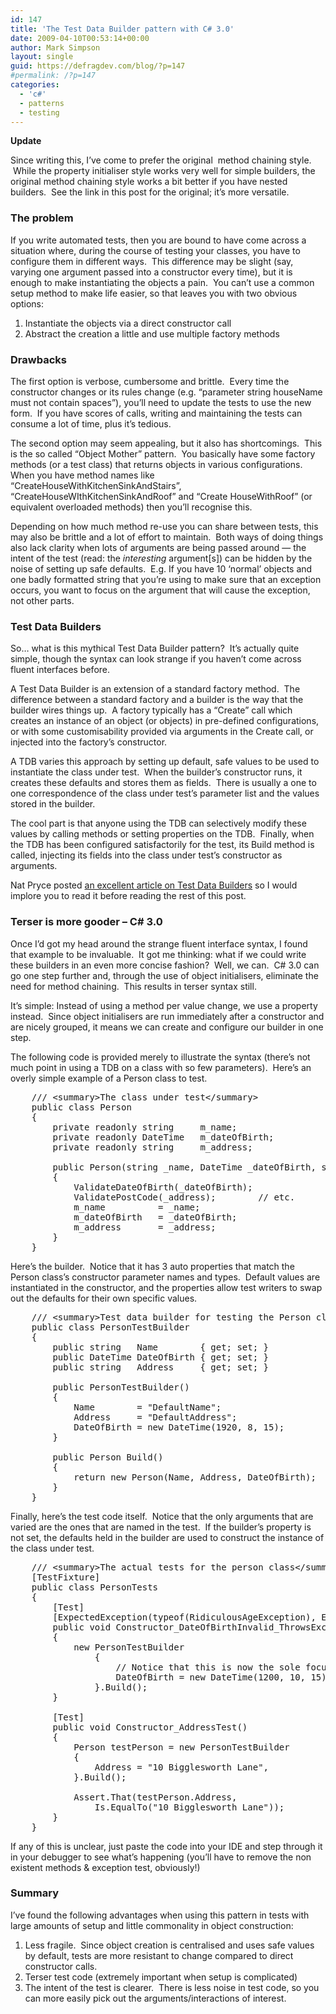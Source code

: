 ```yaml
---
id: 147
title: 'The Test Data Builder pattern with C# 3.0'
date: 2009-04-10T00:53:14+00:00
author: Mark Simpson
layout: single
guid: https://defragdev.com/blog/?p=147
#permalink: /?p=147
categories:
  - 'c#'
  - patterns
  - testing
---
```

**Update**

Since writing this, I&#8217;ve come to prefer the original  method chaining style.  While the property initialiser style works very well for simple builders, the original method chaining style works a bit better if you have nested builders.  See the link in this post for the original; it&#8217;s more versatile.

### The problem

If you write automated tests, then you are bound to have come across a situation where, during the course of testing your classes, you have to configure them in different ways.  This difference may be slight (say, varying one argument passed into a constructor every time), but it is enough to make instantiating the objects a pain.  You can&#8217;t use a common setup method to make life easier, so that leaves you with two obvious options:

  1. Instantiate the objects via a direct constructor call
  2. Abstract the creation a little and use multiple factory methods

### Drawbacks

The first option is verbose, cumbersome and brittle.  Every time the constructor changes or its rules change (e.g. &#8220;parameter string houseName must not contain spaces&#8221;), you&#8217;ll need to update the tests to use the new form.  If you have scores of calls, writing and maintaining the tests can consume a lot of time, plus it&#8217;s tedious.

The second option may seem appealing, but it also has shortcomings.  This is the so called &#8220;Object Mother&#8221; pattern.  You basically have some factory methods (or a test class) that returns objects in various configurations.  When you have method names like &#8220;CreateHouseWithKitchenSinkAndStairs&#8221;, &#8220;CreateHouseWIthKitchenSinkAndRoof&#8221; and &#8220;Create HouseWithRoof&#8221; (or equivalent overloaded methods) then you&#8217;ll recognise this.

Depending on how much method re-use you can share between tests, this may also be brittle and a lot of effort to maintain.  Both ways of doing things also lack clarity when lots of arguments are being passed around &#8212; the intent of the test (read: the _interesting_ argument[s]) can be hidden by the noise of setting up safe defaults.  E.g. If you have 10 &#8216;normal&#8217; objects and one badly formatted string that you&#8217;re using to make sure that an exception occurs, you want to focus on the argument that will cause the exception, not other parts.

### Test Data Builders

So&#8230; what is this mythical Test Data Builder pattern?  It&#8217;s actually quite simple, though the syntax can look strange if you haven&#8217;t come across fluent interfaces before.

A Test Data Builder is an extension of a standard factory method.  The difference between a standard factory and a builder is the way that the builder wires things up.  A factory typically has a &#8220;Create&#8221; call which creates an instance of an object (or objects) in pre-defined configurations, or with some customisability provided via arguments in the Create call, or injected into the factory&#8217;s constructor.

A TDB varies this approach by setting up default, safe values to be used to instantiate the class under test.  When the builder&#8217;s constructor runs, it creates these defaults and stores them as fields.  There is usually a one to one correspondence of the class under test&#8217;s parameter list and the values stored in the builder.

The cool part is that anyone using the TDB can selectively modify these values by calling methods or setting properties on the TDB.  Finally, when the TDB has been configured satisfactorily for the test, its Build method is called, injecting its fields into the class under test&#8217;s constructor as arguments.

Nat Pryce posted [an excellent article on Test Data Builders](http://www.natpryce.com/articles/000714.html) so I would implore you to read it before reading the rest of this post.

### Terser is more gooder &#8211; C# 3.0

Once I&#8217;d got my head around the strange fluent interface syntax, I found that example to be invaluable.  It got me thinking: what if we could write these builders in an even more concise fashion?  Well, we can.  C# 3.0 can go one step further and, through the use of object initialisers, eliminate the need for method chaining.  This results in terser syntax still.

It&#8217;s simple: Instead of using a method per value change, we use a property instead.  Since object initialisers are run immediately after a constructor and are nicely grouped, it means we can create and configure our builder in one step.

The following code is provided merely to illustrate the syntax (there&#8217;s not much point in using a TDB on a class with so few parameters).  Here&#8217;s an overly simple example of a Person class to test.

<pre>    /// &lt;summary&gt;The class under test&lt;/summary&gt;
    public class Person
    {
        private readonly string     m_name;
        private readonly DateTime   m_dateOfBirth;
        private readonly string     m_address;

        public Person(string _name, DateTime _dateOfBirth, string _address)
        {
            ValidateDateOfBirth(_dateOfBirth);
            ValidatePostCode(_address);        // etc.
            m_name          = _name;
            m_dateOfBirth   = _dateOfBirth;
            m_address       = _address;
        }
    }</pre>

Here&#8217;s the builder.  Notice that it has 3 auto properties that match the Person class&#8217;s constructor parameter names and types.  Default values are instantiated in the constructor, and the properties allow test writers to swap out the defaults for their own specific values.

<pre>    /// &lt;summary&gt;Test data builder for testing the Person class&lt;/summary&gt;
    public class PersonTestBuilder
    {
        public string   Name        { get; set; }
        public DateTime DateOfBirth { get; set; }
        public string   Address     { get; set; }

        public PersonTestBuilder()
        {
            Name        = "DefaultName";
            Address     = "DefaultAddress";
            DateOfBirth = new DateTime(1920, 8, 15);
        }

        public Person Build()
        {
            return new Person(Name, Address, DateOfBirth);
        }
    }</pre>

Finally, here&#8217;s the test code itself.  Notice that the only arguments that are varied are the ones that are named in the test.  If the builder&#8217;s property is not set, the defaults held in the builder are used to construct the instance of the class under test.

<pre>    /// &lt;summary&gt;The actual tests for the person class&lt;/summary&gt;
    [TestFixture]
    public class PersonTests
    {
        [Test]
        [ExpectedException(typeof(RidiculousAgeException), ExpectedMessage = "... etc")]
        public void Constructor_DateOfBirthInvalid_ThrowsExceptionTest()
        {
            new PersonTestBuilder
                {
                    // Notice that this is now the sole focus!
                    DateOfBirth = new DateTime(1200, 10, 15)
                }.Build();
        }

        [Test]
        public void Constructor_AddressTest()
        {
            Person testPerson = new PersonTestBuilder
            {
                Address = "10 Bigglesworth Lane",
            }.Build();

            Assert.That(testPerson.Address,
                Is.EqualTo("10 Bigglesworth Lane"));
        }
    }</pre>

If any of this is unclear, just paste the code into your IDE and step through it in your debugger to see what&#8217;s happening (you&#8217;ll have to remove the non existent methods & exception test, obviously!)

### Summary

I&#8217;ve found the following advantages when using this pattern in tests with large amounts of setup and little commonality in object construction:

  1. Less fragile.  Since object creation is centralised and uses safe values by default, tests are more resistant to change compared to direct constructor calls.
  2. Terser test code (extremely important when setup is complicated)
  3. The intent of the test is clearer.  There is less noise in test code, so you can more easily pick out the arguments/interactions of interest.